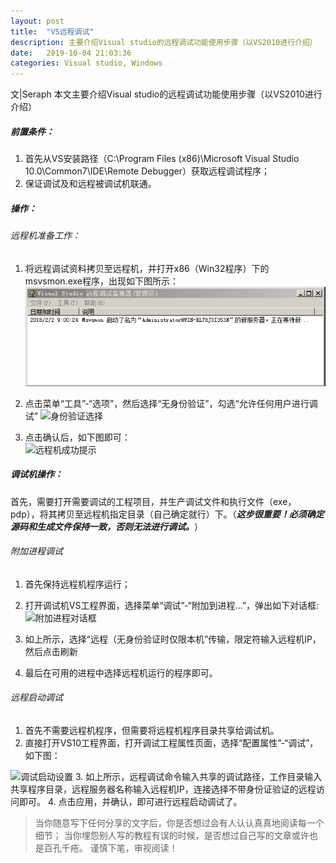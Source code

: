 ```yaml
---
layout: post
title:  "VS远程调试"
description: 主要介绍Visual studio的远程调试功能使用步骤（以VS2010进行介绍）
date:   2019-10-04 21:03:36
categories: Visual studio, Windows
---
```

文|Seraph
本文主要介绍Visual studio的远程调试功能使用步骤（以VS2010进行介绍）

##### 前置条件：
1. 首先从VS安装路径（C:\Program Files (x86)\Microsoft Visual Studio 10.0\Common7\IDE\Remote Debugger）获取远程调试程序；
2. 保证调试及和远程被调试机联通。 

##### 操作：
###### 远程机准备工作：
1. 将远程调试资料拷贝至远程机，并打开x86（Win32程序）下的msvsmon.exe程序，出现如下图所示：
![远程调试监视器](/assets/textures/vs.jpeg)

2. 点击菜单“工具”-“选项”，然后选择“无身份验证”，勾选“允许任何用户进行调试”
![身份验证选择](https://imgconvert.csdnimg.cn/aHR0cDovL3VwbG9hZC1pbWFnZXMuamlhbnNodS5pby91cGxvYWRfaW1hZ2VzLzQ1NTc2NjUtYmFjZThmOWU4ZWM0YjU5ZS5wbmc?x-oss-process=image/format,png)

3. 点击确认后，如下图即可：   
![远程机成功提示](https://imgconvert.csdnimg.cn/aHR0cDovL3VwbG9hZC1pbWFnZXMuamlhbnNodS5pby91cGxvYWRfaW1hZ2VzLzQ1NTc2NjUtN2VmMDc4ZTkxN2U0NmNiMy5wbmc?x-oss-process=image/format,png)

##### 调试机操作：
首先，需要打开需要调试的工程项目，并生产调试文件和执行文件（exe，pdp），将其拷贝至远程机指定目录（自己确定就行）下。（***这步很重要！必须确定源码和生成文件保持一致，否则无法进行调试。***）
###### 附加进程调试
1. 首先保持远程机程序运行；
2. 打开调试机VS工程界面，选择菜单“调试”-“附加到进程...”，弹出如下对话框:
![附加进程对话框](https://imgconvert.csdnimg.cn/aHR0cDovL3VwbG9hZC1pbWFnZXMuamlhbnNodS5pby91cGxvYWRfaW1hZ2VzLzQ1NTc2NjUtY2ZhMzhjYzY1ZDdhYzg3Ny5wbmc?x-oss-process=image/format,png)

3. 如上所示，选择“远程（无身份验证时仅限本机”传输，限定符输入远程机IP，然后点击刷新
4. 最后在可用的进程中选择远程机运行的程序即可。

###### 远程启动调试
1. 首先不需要远程机程序，但需要将远程机程序目录共享给调试机。
2. 直接打开VS10工程界面，打开调试工程属性页面，选择“配置属性”-“调试”，如下图：

![调试启动设置](https://imgconvert.csdnimg.cn/aHR0cDovL3VwbG9hZC1pbWFnZXMuamlhbnNodS5pby91cGxvYWRfaW1hZ2VzLzQ1NTc2NjUtOTI2NjBlZTMyYzVkYTdlMS5wbmc?x-oss-process=image/format,png)
3. 如上所示，远程调试命令输入共享的调试路径，工作目录输入共享程序目录，远程服务器名称输入远程机IP，连接选择不带身份证验证的远程访问即可。
4. 点击应用，并确认，即可进行远程启动调试了。 






>当你随意写下任何分享的文字后，你是否想过会有人认认真真地阅读每一个细节；
>当你埋怨别人写的教程有误的时候，是否想过自己写的文章或许也是百孔千疮。
>谨慎下笔，审视阅读！
